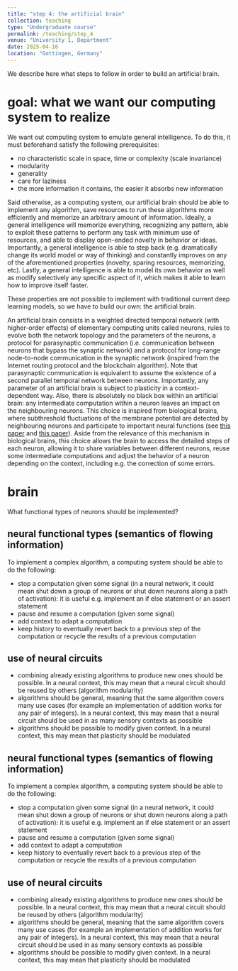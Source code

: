 ```yaml
---
title: "step 4: the artificial brain"
collection: teaching
type: "Undergraduate course"
permalink: /teaching/step_4
venue: "University 1, Department"
date: 2025-04-16
location: "Gottingen, Germany"
---
```


We describe here what steps to follow in order to build an artificial brain.

# goal: what we want our computing system to realize
We want out computing system to emulate general intelligence.
To do this, it must beforehand satisfy the following prerequisites:
- no characteristic scale in space, time or complexity (scale invariance)
- modularity
- generality
- care for laziness
- the more information it contains, the easier it absorbs new information

Said otherwise, as a computing system, our artificial brain should be able to implement any algorithm, save resources to run these algorithms more efficiently and memorize an arbitrary amount of information.
Ideally, a general intelligence will memorize everything, recognizing any pattern, able to exploit these patterns to perform any task with minimum use of resources, and able to display open-ended novelty in behavior or ideas.
Importantly, a general intelligence is able to step back (e.g. dramatically change its world model or way of thinking) and constantly improves on any of the aforementioned properties (novelty, sparing resources, memorizing, etc).
Lastly, a general intelligence is able to model its own behavior as well as modify selectively any specific aspect of it, which makes it able to learn how to improve itself faster.

These properties are not possible to implement with traditional current deep learning models, so we have to build our own: the artificial brain.

An artificial brain consists in a weighted directed temporal network (with higher-order effects) of elementary computing units called neurons, rules to evolve both the network topology and the parameters of the neurons, a protocol for parasynaptic communication (i.e. communication between neurons that bypass the synaptic network) and a protocol for long-range node-to-node communication in the synaptic network (inspired from the Internet routing protocol and the blockchain algorithm).
Note that parasynaptic communication is equivalent to assume the existence of a second parallel temporal network between neurons.
Importantly, any parameter of an artificial brain is subject to plasticity in a context-dependent way.
Also, there is absolutely no black box within an artificial brain: any intermediate computation within a neuron leaves an impact on the neighbouring neurons.
This choice is inspired from biological brains, where subthreshold fluctuations of the membrane potential are detected by neighbouring neurons and participate to important neural functions (see [this paper](https://www.mdpi.com/2076-3425/13/1/74) and [this paper](https://www.pnas.org/doi/pdf/10.1073/pnas.1716933115)).
Aside from the relevance of this mechanism in biological brains, this choice allows the brain to access the detailed steps of each neuron, allowing it to share variables between different neurons, reuse some intermediate computations and adjust the behavior of a neuron depending on the context, including e.g. the correction of some errors.


# brain
What functional types of neurons should be implemented?

## neural functional types (semantics of flowing information)
To implement a complex algorithm, a computing system should be able to do the following:
- stop a computation given some signal (in a neural network, it could mean shut down a group of neurons or shut down neurons along a path of activation): it is useful e.g. implement an if else statement or an assert statement
- pause and resume a computation (given some signal)
- add context to adapt a computation
- keep history to eventually revert back to a previous step of the computation or recycle the results of a previous computation

## use of neural circuits
- combining already existing algorithms to produce new ones should be possible. In a neural context, this may mean that a neural circuit should be reused by others (algorithm modularity)
- algorithms should be general, meaning that the same algorithm covers many use cases (for example an implementation of addition works for any pair of integers). In a neural context, this may mean that a neural circuit should be used in as many sensory contexts as possible
- algorithms should be possible to modify given context. In a neural context, this may mean that plasticity should be modulated

## neural functional types (semantics of flowing information)
To implement a complex algorithm, a computing system should be able to do the following:
- stop a computation given some signal (in a neural network, it could mean shut down a group of neurons or shut down neurons along a path of activation): it is useful e.g. implement an if else statement or an assert statement
- pause and resume a computation (given some signal)
- add context to adapt a computation
- keep history to eventually revert back to a previous step of the computation or recycle the results of a previous computation

## use of neural circuits
- combining already existing algorithms to produce new ones should be possible. In a neural context, this may mean that a neural circuit should be reused by others (algorithm modularity)
- algorithms should be general, meaning that the same algorithm covers many use cases (for example an implementation of addition works for any pair of integers). In a neural context, this may mean that a neural circuit should be used in as many sensory contexts as possible
- algorithms should be possible to modify given context. In a neural context, this may mean that plasticity should be modulated

